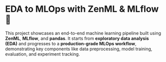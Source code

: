 # EDA to MLOps with ZenML & MLflow 🚀

This project showcases an end-to-end machine learning pipeline built using **ZenML**, **MLflow**, and **pandas**. It starts from **exploratory data analysis (EDA)** and progresses to a **production-grade MLOps workflow**, demonstrating key components like data preprocessing, model training, evaluation, and experiment tracking.
